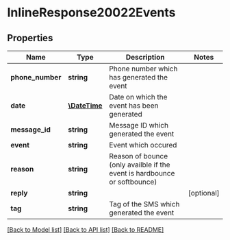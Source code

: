 # InlineResponse20022Events

## Properties
Name | Type | Description | Notes
------------ | ------------- | ------------- | -------------
**phone_number** | **string** | Phone number which has generated the event | 
**date** | [**\DateTime**](Date.md) | Date on which the event has been generated | 
**message_id** | **string** | Message ID which generated the event | 
**event** | **string** | Event which occured | 
**reason** | **string** | Reason of bounce (only availble if the event is hardbounce or softbounce) | 
**reply** | **string** |  | [optional] 
**tag** | **string** | Tag of the SMS which generated the event | 

[[Back to Model list]](../README.md#documentation-for-models) [[Back to API list]](../README.md#documentation-for-api-endpoints) [[Back to README]](../README.md)


